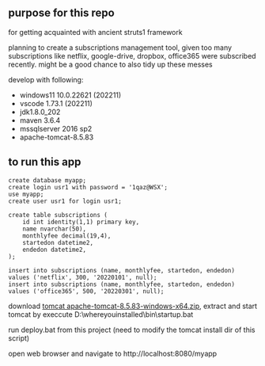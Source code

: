 ## purpose for this repo
for getting acquainted with ancient struts1 framework

planning to create a subscriptions management tool, given too many subscriptions like netflix, google-drive, dropbox, office365 were subscribed recently.
might be a good chance to also tidy up these messes

develop with following:
- windows11 10.0.22621 (202211)
- vscode 1.73.1 (202211)
- jdk1.8.0_202
- maven 3.6.4
- mssqlserver 2016 sp2
- apache-tomcat-8.5.83

## to run this app
```
create database myapp;
create login usr1 with password = '1qaz@WSX';
use myapp;
create user usr1 for login usr1;

create table subscriptions (
	id int identity(1,1) primary key,
	name nvarchar(50),
	monthlyfee decimal(19,4),
	startedon datetime2,
	endedon datetime2,
);

insert into subscriptions (name, monthlyfee, startedon, endedon) values ('netflix', 300, '20220101', null);
insert into subscriptions (name, monthlyfee, startedon, endedon) values ('office365', 500, '20220301', null);
```

download [tomcat apache-tomcat-8.5.83-windows-x64.zip](https://archive.apache.org/dist/tomcat/tomcat-8/v8.5.83/bin/), extract and start tomcat by execcute D:\whereyouinstalled\bin\startup.bat

run deploy.bat from this project (need to modify the tomcat install dir of this script)

open web browser and navigate to http://localhost:8080/myapp